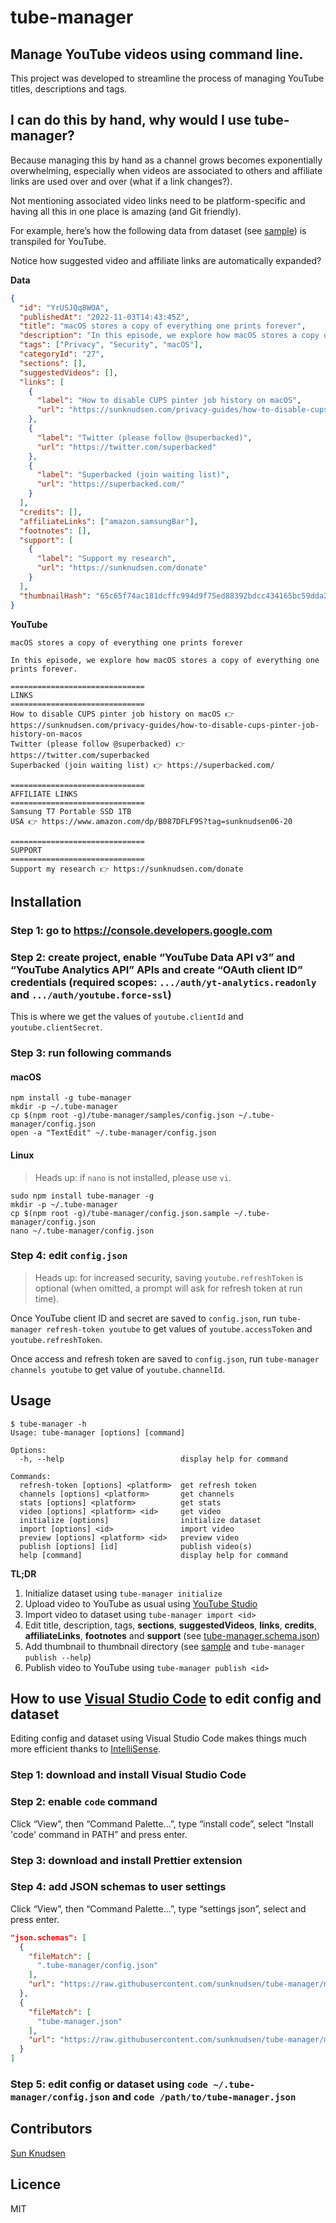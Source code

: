# tube-manager

## Manage YouTube videos using command line.

This project was developed to streamline the process of managing YouTube titles, descriptions and tags.

## I can do this by hand, why would I use tube-manager?

Because managing this by hand as a channel grows becomes exponentially overwhelming, especially when videos are associated to others and affiliate links are used over and over (what if a link changes?).

Not mentioning associated video links need to be platform-specific and having all this in one place is amazing (and Git friendly).

For example, here’s how the following data from dataset (see [sample](./samples/tube-manager.json)) is transpiled for YouTube.

Notice how suggested video and affiliate links are automatically expanded?

**Data**

```json
{
  "id": "YrUSJQq8WOA",
  "publishedAt": "2022-11-03T14:43:45Z",
  "title": "macOS stores a copy of everything one prints forever",
  "description": "In this episode, we explore how macOS stores a copy of everything one prints forever.",
  "tags": ["Privacy", "Security", "macOS"],
  "categoryId": "27",
  "sections": [],
  "suggestedVideos": [],
  "links": [
    {
      "label": "How to disable CUPS pinter job history on macOS",
      "url": "https://sunknudsen.com/privacy-guides/how-to-disable-cups-pinter-job-history-on-macos"
    },
    {
      "label": "Twitter (please follow @superbacked)",
      "url": "https://twitter.com/superbacked"
    },
    {
      "label": "Superbacked (join waiting list)",
      "url": "https://superbacked.com/"
    }
  ],
  "credits": [],
  "affiliateLinks": ["amazon.samsungBar"],
  "footnotes": [],
  "support": [
    {
      "label": "Support my research",
      "url": "https://sunknudsen.com/donate"
    }
  ],
  "thumbnailHash": "65c65f74ac181dcffc994d9f75ed88392bdcc434165bc59dda2a0553a0725ac6"
}
```

**YouTube**

```
macOS stores a copy of everything one prints forever

In this episode, we explore how macOS stores a copy of everything one prints forever.

==============================
LINKS
==============================
How to disable CUPS pinter job history on macOS 👉 https://sunknudsen.com/privacy-guides/how-to-disable-cups-pinter-job-history-on-macos
Twitter (please follow @superbacked) 👉 https://twitter.com/superbacked
Superbacked (join waiting list) 👉 https://superbacked.com/

==============================
AFFILIATE LINKS
==============================
Samsung T7 Portable SSD 1TB
USA 👉 https://www.amazon.com/dp/B087DFLF9S?tag=sunknudsen06-20

==============================
SUPPORT
==============================
Support my research 👉 https://sunknudsen.com/donate
```

## Installation

### Step 1: go to https://console.developers.google.com

### Step 2: create project, enable “YouTube Data API v3” and “YouTube Analytics API” APIs and create “OAuth client ID” credentials (required scopes: `.../auth/yt-analytics.readonly` and `.../auth/youtube.force-ssl`)

This is where we get the values of `youtube.clientId` and `youtube.clientSecret`.

### Step 3: run following commands

#### macOS

```shell
npm install -g tube-manager
mkdir -p ~/.tube-manager
cp $(npm root -g)/tube-manager/samples/config.json ~/.tube-manager/config.json
open -a "TextEdit" ~/.tube-manager/config.json
```

#### Linux

> Heads up: if `nano` is not installed, please use `vi`.

```shell
sudo npm install tube-manager -g
mkdir -p ~/.tube-manager
cp $(npm root -g)/tube-manager/config.json.sample ~/.tube-manager/config.json
nano ~/.tube-manager/config.json
```

### Step 4: edit `config.json`

> Heads up: for increased security, saving `youtube.refreshToken` is optional (when omitted, a prompt will ask for refresh token at run time).

Once YouTube client ID and secret are saved to `config.json`, run `tube-manager refresh-token youtube` to get values of `youtube.accessToken` and `youtube.refreshToken`.

Once access and refresh token are saved to `config.json`, run `tube-manager channels youtube` to get value of `youtube.channelId`.

## Usage

```console
$ tube-manager -h
Usage: tube-manager [options] [command]

Options:
  -h, --help                          display help for command

Commands:
  refresh-token [options] <platform>  get refresh token
  channels [options] <platform>       get channels
  stats [options] <platform>          get stats
  video [options] <platform> <id>     get video
  initialize [options]                initialize dataset
  import [options] <id>               import video
  preview [options] <platform> <id>   preview video
  publish [options] [id]              publish video(s)
  help [command]                      display help for command
```

**TL;DR**

1. Initialize dataset using `tube-manager initialize`
2. Upload video to YouTube as usual using [YouTube Studio](https://studio.youtube.com/)
3. Import video to dataset using `tube-manager import <id>`
4. Edit title, description, tags, **sections**, **suggestedVideos**, **links**, **credits**, **affiliateLinks**, **footnotes** and **support** (see [tube-manager.schema.json](./schemas/tube-manager.schema.json))
5. Add thumbnail to thumbnail directory (see [sample](./samples/tube-manager) and `tube-manager publish --help`)
6. Publish video to YouTube using `tube-manager publish <id>`

## How to use [Visual Studio Code](https://code.visualstudio.com/) to edit config and dataset

Editing config and dataset using Visual Studio Code makes things much more efficient thanks to [IntelliSense](https://code.visualstudio.com/Docs/languages/json).

### Step 1: download and install Visual Studio Code

### Step 2: enable `code` command

Click “View”, then “Command Palette...”, type “install code”, select “Install 'code' command in PATH” and press enter.

### Step 3: download and install Prettier extension

### Step 4: add JSON schemas to user settings

Click “View”, then “Command Palette...”, type “settings json”, select and press enter.

```json
"json.schemas": [
  {
    "fileMatch": [
      ".tube-manager/config.json"
    ],
    "url": "https://raw.githubusercontent.com/sunknudsen/tube-manager/master/schemas/config.schema.json"
  },
  {
    "fileMatch": [
      "tube-manager.json"
    ],
    "url": "https://raw.githubusercontent.com/sunknudsen/tube-manager/master/schemas/tube-manager.schema.json"
  }
]
```

### Step 5: edit config or dataset using `code ~/.tube-manager/config.json` and `code /path/to/tube-manager.json`

## Contributors

[Sun Knudsen](https://sunknudsen.com/)

## Licence

MIT
